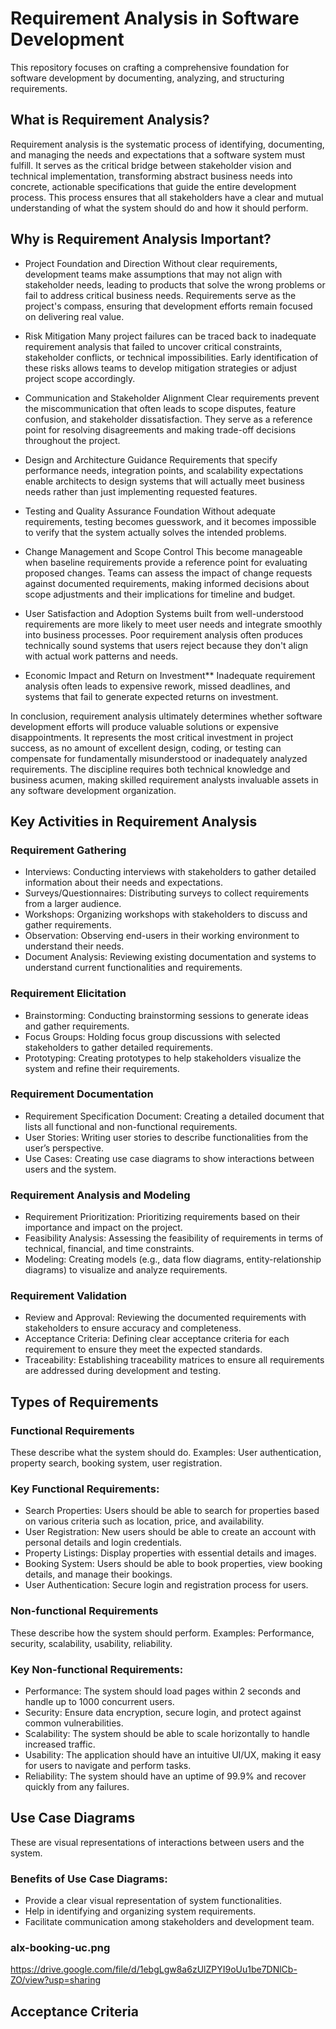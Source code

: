 # Requirement Analysis in Software Development
This repository focuses on crafting a comprehensive foundation for software development by documenting, analyzing, 
and structuring requirements.

## What is Requirement Analysis?
Requirement analysis is the systematic process of identifying, documenting, and managing the needs and expectations 
that a software system must fulfill. It serves as the critical bridge between stakeholder vision and technical 
implementation, transforming abstract business needs into concrete, actionable specifications that guide the entire
development process. This process ensures that all stakeholders have a clear and mutual understanding of what the 
system should do and how it should perform.

## Why is Requirement Analysis Important?
+ Project Foundation and Direction
  Without clear requirements, development teams make assumptions that may not align with stakeholder needs, leading to 
  products that solve the wrong problems or fail to address critical business needs. Requirements serve as the project's 
  compass, ensuring that development efforts remain focused on delivering real value.
  
+ Risk Mitigation
  Many project failures can be traced back to inadequate requirement analysis that failed to uncover critical constraints,
  stakeholder conflicts, or technical impossibilities. Early identification of these risks allows teams to develop mitigation
  strategies or adjust project scope accordingly.

+ Communication and Stakeholder Alignment
   Clear requirements prevent the miscommunication that often leads to scope disputes, feature confusion, and stakeholder
   dissatisfaction. They serve as a reference point for resolving disagreements and making trade-off decisions throughout the project.

+ Design and Architecture Guidance
  Requirements that specify performance needs, integration points, and scalability expectations enable architects to design systems
  that will actually meet business needs rather than just implementing requested features.

+ Testing and Quality Assurance Foundation
  Without adequate requirements, testing becomes guesswork, and it becomes impossible to verify that the system actually solves the
  intended problems.

+ Change Management and Scope Control
  This become manageable when baseline requirements provide a reference point for evaluating proposed changes. Teams can assess the
  impact of change requests against documented requirements, making informed decisions about scope adjustments and their implications
  for timeline and budget.

+ User Satisfaction and Adoption
  Systems built from well-understood requirements are more likely to meet user needs and integrate smoothly into business processes. Poor requirement
  analysis often produces technically sound systems that users reject because they don't align with actual work patterns and needs.

+ Economic Impact and Return on Investment** Inadequate requirement analysis often leads to expensive rework, missed deadlines, and systems that fail 
  to generate expected returns on investment.
  
In conclusion, requirement analysis ultimately determines whether software development efforts will produce valuable solutions or expensive disappointments.
It represents the most critical investment in project success, as no amount of excellent design, coding, or testing can compensate for fundamentally 
misunderstood or inadequately analyzed requirements. The discipline requires both technical knowledge and business acumen, making skilled requirement analysts
invaluable assets in any software development organization.

## Key Activities in Requirement Analysis
### Requirement Gathering 
+ Interviews: Conducting interviews with stakeholders to gather detailed information about their needs and expectations.
+ Surveys/Questionnaires: Distributing surveys to collect requirements from a larger audience.
+ Workshops: Organizing workshops with stakeholders to discuss and gather requirements.
+ Observation: Observing end-users in their working environment to understand their needs.
+ Document Analysis: Reviewing existing documentation and systems to understand current functionalities and requirements.
### Requirement Elicitation 
+ Brainstorming: Conducting brainstorming sessions to generate ideas and gather requirements.
+ Focus Groups: Holding focus group discussions with selected stakeholders to gather detailed requirements.
+ Prototyping: Creating prototypes to help stakeholders visualize the system and refine their requirements.
### Requirement Documentation 
+ Requirement Specification Document: Creating a detailed document that lists all functional and non-functional requirements.
+ User Stories: Writing user stories to describe functionalities from the user’s perspective.
+ Use Cases: Creating use case diagrams to show interactions between users and the system.
### Requirement Analysis and Modeling 
+ Requirement Prioritization: Prioritizing requirements based on their importance and impact on the project.
+ Feasibility Analysis: Assessing the feasibility of requirements in terms of technical, financial, and time constraints.
+ Modeling: Creating models (e.g., data flow diagrams, entity-relationship diagrams) to visualize and analyze requirements.
### Requirement Validation 
+ Review and Approval: Reviewing the documented requirements with stakeholders to ensure accuracy and completeness.
+ Acceptance Criteria: Defining clear acceptance criteria for each requirement to ensure they meet the expected standards.
+ Traceability: Establishing traceability matrices to ensure all requirements are addressed during development and testing.

## Types of Requirements
### Functional Requirements
These describe what the system should do.
Examples: User authentication, property search, booking system, user registration.
### Key Functional Requirements:
+ Search Properties: Users should be able to search for properties based on various criteria such as location, price, and availability.
+ User Registration: New users should be able to create an account with personal details and login credentials.
+ Property Listings: Display properties with essential details and images.
+ Booking System: Users should be able to book properties, view booking details, and manage their bookings.
+ User Authentication: Secure login and registration process for users.
  
### Non-functional Requirements
These describe how the system should perform.
Examples: Performance, security, scalability, usability, reliability.
### Key Non-functional Requirements:
+ Performance: The system should load pages within 2 seconds and handle up to 1000 concurrent users.
+ Security: Ensure data encryption, secure login, and protect against common vulnerabilities.
+ Scalability: The system should be able to scale horizontally to handle increased traffic.
+ Usability: The application should have an intuitive UI/UX, making it easy for users to navigate and perform tasks.
+ Reliability: The system should have an uptime of 99.9% and recover quickly from any failures.

## Use Case Diagrams
These are visual representations of interactions between users and the system.
### Benefits of Use Case Diagrams:
+ Provide a clear visual representation of system functionalities.
+ Help in identifying and organizing system requirements.
+ Facilitate communication among stakeholders and development team.
### alx-booking-uc.png 
https://drive.google.com/file/d/1ebgLgw8a6zUlZPYI9oUu1be7DNlCb-ZO/view?usp=sharing


## Acceptance Criteria

